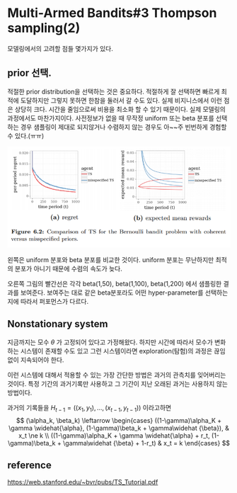 # Multi-Armed Bandits#3 Thompson sampling(2)



모델링에서의 고려할 점들 몇가지가 있다.



## prior 선택.



적절한 prior distribution을 선택하는 것은 중요하다. 적절하게 잘 선택하면 빠르게 최적에 도달하지만 그렇지 못하면 한참을 둘러서 갈 수도 있다. 실제 비지니스에서 이런 점은 상당히 크다. 시간을 줄임으로써 비용을 최소화 할 수 있기 때문이다. 실제 모델링의 과정에서도 마찬가지이다.  사전정보가 없을 때 무작정 uniform 또는 beta 분포를 선택하는 경우 샘플링이 제대로 되지않거나 수렴하지 않는 경우도 아~~주 빈번하게 경험할 수 있다.(ㅠㅠ) 



![1](img/MAB3-1.PNG)

왼쪽은 uniform 분포와 beta 분포를 비교한 것이다. uniform 분포는 무난하지만 최적의 분포가 아니기 때문에 수렴의 속도가 늦다.

오른쪽 그림의 빨간선은 각각  beta(1,50), beta(1,100), beta(1,200) 에서 샘플링한 결과를 보여준다. 보여주는 대로 같은 beta분포라도 어떤 hyper-parameter를 선택하는지에 따라서 퍼포먼스가 다르다. 





## Nonstationary system



지금까지는 모수 $\theta$ 가 고정되어 있다고 가정해왔다. 하지만 시간에 따라서 모수가 변화하는 시스템이 존재할 수도 있고 그런 시스템이라면 exploration(탐험)의 과정은 끊임없이 지속되어야 한다. 

이런 시스템에 대해서 적용할 수 있는 가장 간단한 방법은 과거의 관측치를 잊어버리는 것이다. 특정 기간의 과거기록만 사용하고 그 기간이 지난 오래된 과거는 사용하지 않는 방법이다.

과거의 기록들을 $H_{t-1} = ((x_1,y_1),...,(x_{t-1},y_{t-1}))$  이라고하면
$$
(\alpha_k, \beta_k) \leftarrow \begin{cases} ((1-\gamma)\alpha_K + \gamma \widehat{\alpha}, (1-\gamma)\beta_k + \gamma\widehat {\beta}),  & x_t \ne k \\
((1-\gamma)\alpha_K + \gamma \widehat{\alpha} + r_t, (1-\gamma)\beta_k + \gamma\widehat {\beta} + 1-r_t) & x_t = k \end{cases}
$$






## reference 

https://web.stanford.edu/~bvr/pubs/TS_Tutorial.pdf
